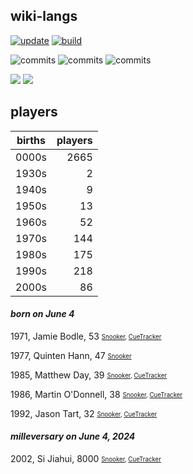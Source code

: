 ## wiki-langs
[![update](https://github.com/dreamerminsk/wiki-langs/actions/workflows/update-tables.yml/badge.svg)](https://github.com/dreamerminsk/wiki-langs/actions/workflows/update-tables.yml)
[![build](https://github.com/dreamerminsk/wiki-langs/actions/workflows/build.yml/badge.svg)](https://github.com/dreamerminsk/wiki-langs/actions/workflows/build.yml)

![commits](https://img.shields.io/github/commit-activity/y/dreamerminsk/wiki-langs)
![commits](https://img.shields.io/github/commit-activity/m/dreamerminsk/wiki-langs)
![commits](https://img.shields.io/github/commit-activity/w/dreamerminsk/wiki-langs)

![](https://img.shields.io/github/languages/code-size/dreamerminsk/wiki-langs)
![](https://img.shields.io/github/repo-size/dreamerminsk/wiki-langs)

## players
| births | players |
| :----: | ------: |
| 0000s | 2665 |
| 1930s | 2 |
| 1940s | 9 |
| 1950s | 13 |
| 1960s | 52 |
| 1970s | 144 |
| 1980s | 175 |
| 1990s | 218 |
| 2000s | 86 |

#### ***born on June  4***
1971, Jamie Bodle, 53 <sub><sup>[Snooker](http://www.snooker.org/res/index.asp?player=1283), [CueTracker](http://cuetracker.net/Players/jamie-bodle/)</sup></sub>

1977, Quinten Hann, 47 <sub><sup>[Snooker](http://www.snooker.org/res/index.asp?player=2745)</sup></sub>

1985, Matthew Day, 39 <sub><sup>[Snooker](http://www.snooker.org/res/index.asp?player=423), [CueTracker](http://cuetracker.net/Players/matthew-day/)</sup></sub>

1986, Martin O'Donnell, 38 <sub><sup>[Snooker](http://www.snooker.org/res/index.asp?player=120), [CueTracker](http://cuetracker.net/Players/martin-odonnell/)</sup></sub>

1992, Jason Tart, 32 <sub><sup>[Snooker](http://www.snooker.org/res/index.asp?player=540), [CueTracker](http://cuetracker.net/Players/jason-tart/)</sup></sub>


#### ***milleversary on June  4, 2024***
2002, Si Jiahui, 8000 <sub><sup>[Snooker](http://www.snooker.org/res/index.asp?player=1982), [CueTracker](http://cuetracker.net/Players/si-jiahui/)</sup></sub>



